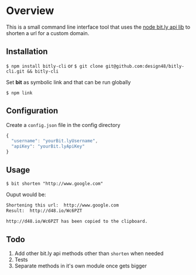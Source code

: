 # Overview

This is a small command line interface tool that uses the [node bit.ly api lib](https://github.com/tanepiper/node-bitly) to shorten a url for a custom domain.

## Installation

`$ npm install bitly-cli` or `$ git clone git@github.com:design48/bitly-cli.git && bitly-cli`

Set **bit** as symbolic link and that can be run globally

`$ npm link`

## Configuration

Create a `config.json` file in the config directory

```javascript
{ 
  "username": "yourBit.lyUsername",
  "apiKey": "yourBit.lyApiKey"
}
```

## Usage

`$ bit shorten "http://www.google.com"`

Ouput would be:

```bash
Shortening this url:  http://www.google.com
Result:  http://d48.io/Wc6PZT

http://d48.io/Wc6PZT has been copied to the clipboard.
```

## Todo

1. Add other bit.ly api methods other than `shorten` when needed
2. Tests
3. Separate methods in it's own module once gets bigger
